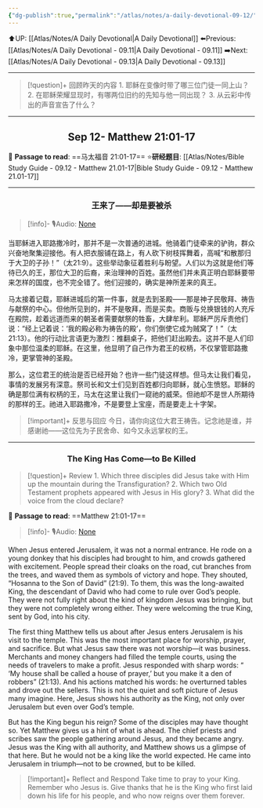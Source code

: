 ```yaml
---
{"dg-publish":true,"permalink":"/atlas/notes/a-daily-devotional-09-12/"}
---
```


 ⬆️UP: [[Atlas/Notes/A Daily Devotional\|A Daily Devotional]]
⬅️Previous: [[Atlas/Notes/A Daily Devotional - 09.11\|A Daily Devotional - 09.11]]
➡️Next: [[Atlas/Notes/A Daily Devotional - 09.13\|A Daily Devotional - 09.13]]

---

> [!question]+ 回顾昨天的内容
> 1.⁠ ⁠耶稣在变像时带了哪三位门徒一同上山？
2.⁠ ⁠在耶稣荣耀显现时，有哪两位旧约的先知与他一同出现？
3.⁠ ⁠从云彩中传出的声音宣告了什么？





---
## <center>Sep 12- Matthew 21:01-17</center>

📖 **Passage to read**: ==马太福音 21:01-17==
⭐**研经题目**: [[Atlas/Notes/Bible Study Guide - 09.12 - Matthew 21.01-17\|Bible Study Guide - 09.12 - Matthew 21.01-17]]

---
### <center>王来了——却是要被杀</center>

> [!info]- 🎙️Audio: [None]()

当耶稣进入耶路撒冷时，那并不是一次普通的进城。他骑着门徒牵来的驴驹，群众兴奋地聚集迎接他。有人把衣服铺在路上，有人砍下树枝挥舞着，高喊“和散那归于大卫的子孙！”（太21:9）。这些举动象征着胜利与盼望。人们以为这就是他们等待已久的王，那位大卫的后裔，来治理神的百姓。虽然他们并未真正明白耶稣要带来怎样的国度，也不完全错了。他们迎接的，确实是神所差来的真王。

马太接着记载，耶稣进城后的第一件事，就是去到圣殿——那是神子民敬拜、祷告与献祭的中心。但他所见到的，并不是敬拜，而是买卖。商贩与兑换银钱的人充斥在殿院，趁着远道而来的朝圣者需要献祭的牲畜，大肆牟利。耶稣严厉斥责他们说：“经上记着说：‘我的殿必称为祷告的殿’，你们倒使它成为贼窝了！”（太21:13）。他的行动比言语更为激烈：推翻桌子，把他们赶出殿去。这并不是人们印象中那位温柔的耶稣。在这里，他显明了自己作为君王的权柄，不仅掌管耶路撒冷，更掌管神的圣殿。

那么，这位君王的统治是否已经开始？也许一些门徒这样想。但马太让我们看见，事情的发展另有深意。祭司长和文士们见到百姓都归向耶稣，就心生愤怒。耶稣的确是那位满有权柄的王，马太在这里让我们一窥祂的威荣。但祂却不是世人所期待的那样的王。祂进入耶路撒冷，不是要登上宝座，而是要走上十字架。

> [!important]+ 反思与回应
今日，请你向这位大君王祷告。记念祂是谁，并感谢祂——这位先为子民舍命、如今又永远掌权的王。


---
### <center>The King Has Come—to Be Killed</center>

> [!question]+ Review
> 1.⁠ ⁠Which three disciples did Jesus take with Him up the mountain during the Transfiguration?
2.⁠ ⁠Which two Old Testament prophets appeared with Jesus in His glory?
3.⁠ ⁠What did the voice from the cloud declare?

📖 **Passage to read**: ==Matthew 21:01-17==

> [!info]- 🎙️Audio: [None]()  

When Jesus entered Jerusalem, it was not a normal entrance. He rode on a young donkey that his disciples had brought to him, and crowds gathered with excitement. People spread their cloaks on the road, cut branches from the trees, and waved them as symbols of victory and hope. They shouted, “Hosanna to the Son of David” (21:9). To them, this was the long-awaited King, the descendant of David who had come to rule over God’s people. They were not fully right about the kind of kingdom Jesus was bringing, but they were not completely wrong either. They were welcoming the true King, sent by God, into his city.

The first thing Matthew tells us about after Jesus enters Jerusalem is his visit to the temple. This was the most important place for worship, prayer, and sacrifice. But what Jesus saw there was not worship—it was business. Merchants and money changers had filled the temple courts, using the needs of travelers to make a profit. Jesus responded with sharp words: “ ‘My house shall be called a house of prayer,’ but you make it a den of robbers” (21:13). And his actions matched his words: he overturned tables and drove out the sellers. This is not the quiet and soft picture of Jesus many imagine. Here, Jesus shows his authority as the King, not only over Jerusalem but even over God’s temple.

But has the King begun his reign? Some of the disciples may have thought so. Yet Matthew gives us a hint of what is ahead. The chief priests and scribes saw the people gathering around Jesus, and they became angry. Jesus was the King with all authority, and Matthew shows us a glimpse of that here. But he would not be a king like the world expected. He came into Jerusalem in triumph—not to be crowned, but to be killed.

> [!important]+ Reflect and Respond
Take time to pray to your King. Remember who Jesus is. Give thanks that he is the King who first laid down his life for his people, and who now reigns over them forever.
